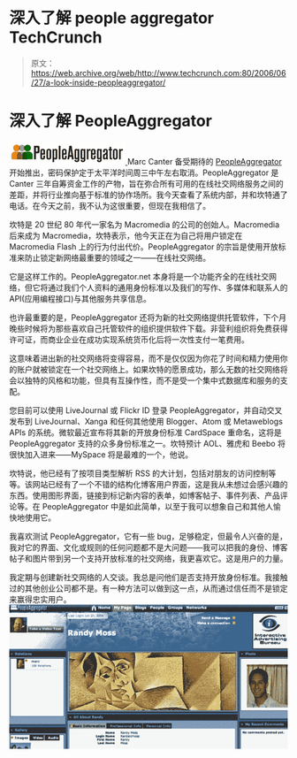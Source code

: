 # 深入了解 people aggregator TechCrunch

> 原文：<https://web.archive.org/web/http://www.techcrunch.com:80/2006/06/27/a-look-inside-peopleaggregator/>

# 深入了解 PeopleAggregator

[![](img/11c500f0686ddb90ed726bad24643296.png) ](https://web.archive.org/web/20230220135052/http://www.peopleaggregator.net/) Marc Canter 备受期待的 [PeopleAggregator](https://web.archive.org/web/20230220135052/http://www.peopleaggregator.com/) 开始推出，密码保护定于太平洋时间周三中午左右取消。PeopleAggregator 是 Canter 三年自筹资金工作的产物，旨在弥合所有可用的在线社交网络服务之间的差距，并将行业推向基于标准的协作场所。我今天查看了系统内部，并和坎特通了电话。在今天之前，我不认为这很重要，但现在我相信了。

坎特是 20 世纪 80 年代一家名为 Macromedia 的公司的创始人。Macromedia 后来成为 Macromedia，坎特表示，他今天正在为自己将用户锁定在 Macromedia Flash 上的行为付出代价。PeopleAggregator 的宗旨是使用开放标准来防止锁定新网络最重要的领域之一——在线社交网络。

它是这样工作的。PeopleAggregator.net 本身将是一个功能齐全的在线社交网络，但它将通过我们个人资料的通用身份标准以及我们的写作、多媒体和联系人的 API(应用编程接口)与其他服务共享信息。

也许最重要的是，PeopleAggregator 还将为新的社交网络提供托管软件，下个月晚些时候将为那些喜欢自己托管软件的组织提供软件下载。非营利组织将免费获得许可证，而商业企业在成功实现系统货币化后将一次性支付一笔费用。

这意味着进出新的社交网络将变得容易，而不是仅仅因为你花了时间和精力使用你的账户就被锁定在一个社交网络上。如果坎特的愿景成功，那么无数的社交网络将会以独特的风格和功能，但具有互操作性，而不是受一个集中式数据库和服务的支配。

您目前可以使用 LiveJournal 或 Flickr ID 登录 PeopleAggregator，并自动交叉发布到 LiveJournal、Xanga 和任何其他使用 Blogger、Atom 或 Metaweblogs APIs 的系统。微软最近宣布将其新的开放身份标准 CardSpace 重命名，这将是 PeopleAggregator 支持的众多身份标准之一。坎特预计 AOL、雅虎和 Beebo 将很快加入进来——MySpace 将是最难的一个，他说。

坎特说，他已经有了按项目类型解析 RSS 的大计划，包括对朋友的访问控制等等。该网站已经有了一个不错的结构化博客用户界面，这是我从未想过会感兴趣的东西。使用图形界面，链接到标记新内容的表单，如博客帖子、事件列表、产品评论等。在 PeopleAggregator 中是如此简单，以至于我可以想象自己和其他人愉快地使用它。

我喜欢测试 PeopleAggregator，它有一些 bug，足够稳定，但最令人兴奋的是，我对它的界面、文化或规则的任何问题都不是大问题——我可以把我的身份、博客帖子和图片带到另一个支持开放标准的社交网络，我更喜欢它。这是用户的力量。

我定期与创建新社交网络的人交谈。我总是问他们是否支持开放身份标准。我接触过的其他创业公司都不是。有一种方法可以做到这一点，从而通过信任而不是锁定来赢得忠实用户。
![](img/932d3975ad1b9099684fbf410eacf105.png)
